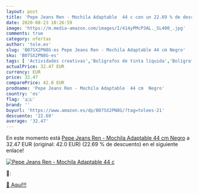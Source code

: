 ```yaml
---
layout: post
title: 'Pepe Jeans Ren - Mochila Adaptable  44 c con un 22.69 % de descuento'
date: 2020-08-23 10:26:59
image: 'https://m.media-amazon.com/images/I/414yPMcP3AL._SL400_.jpg'
comments: true
category: ofertas
author: 'tole.es'
slug: 'B07SX2PN8G-es Pepe Jeans Ren - Mochila Adaptable 44 cm Negro'
sku: 'B07SX2PN8G-es'
tags: [ 'Actividades creativas','Bolígrafos de tinta líquida','Bolígrafos y recambios','Bolígrafos, lápices y útiles de escritura','Juguetes','Juguetes y juegos','Material de educación infantil','Material de escritura y dibujo para niños','Material escolar y educativo','Mosaicos para niños','Oficina y papelería','Pinturas','Rotuladores de colores para niños','Témperas y pinturas para murales','mochila', ]
actualPrice: 32.47 EUR
currency: EUR
price: 32.47
comparePrice: 42.0 EUR
prodname: 'Pepe Jeans Ren - Mochila Adaptable  44 cm  Negro'
country: 'es'
flag: '🇪🇸'
brand: ''
buyurl: 'https://www.amazon.es/dp/B07SX2PN8G/?tag=tolees-21'
descuento: '22.69'
average: '32.47'
---
```


En este momento está [Pepe Jeans Ren - Mochila Adaptable  44 cm  Negro](https://www.amazon.es/dp/B07SX2PN8G/?tag=tolees-21) a 32.47 EUR (original: 42.0 EUR) (22.69 %  de descuento) en el siguiente enlace!

[![Pepe Jeans Ren - Mochila Adaptable  44 c](https://m.media-amazon.com/images/I/414yPMcP3AL._SL400_.jpg)](https://www.amazon.es/dp/B07SX2PN8G/?tag=tolees-21)

🔎:


[🛒 Aquí!!!](https://www.amazon.es/dp/B07SX2PN8G/?tag=tolees-21)
